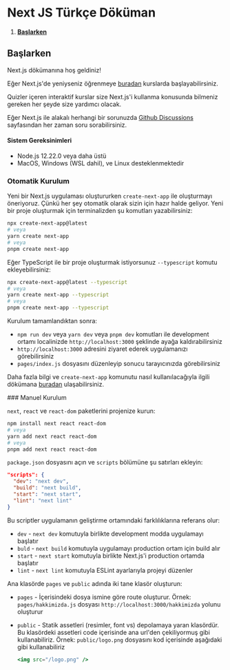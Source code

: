 # **Next JS Türkçe Döküman**

1. [**Başlarken**](#başlarken)

## Başlarken 

Next.js dökümanına hoş geldiniz!

Eğer Next.js'de yeniyseniz öğrenmeye [buradan](https://nextjs.org/learn/basics/create-nextjs-app) kurslarda başlayabilirsiniz.

Quizler içeren interaktif kurslar size Next.js'i kullanma konusunda bilmeniz gereken her şeyde size yardımcı olacak.

Eğer Next.js ile alakalı herhangi bir sorunuzda [Github Discussions](https://github.com/vercel/next.js/discussions) sayfasından her zaman soru sorabilirsiniz.

#### Sistem Gereksinimleri

- Node.js 12.22.0 veya daha üstü
- MacOS, Windows (WSL dahil), ve Linux desteklenmektedir

### Otomatik Kurulum

Yeni bir Next.js uygulaması oluştururken `create-next-app` ile oluşturmayı öneriyoruz. Çünkü her şey otomatik olarak sizin için hazır halde geliyor. Yeni bir proje oluşturmak için terminalizden şu komutları yazabilirsiniz:

```bash
npx create-next-app@latest
# veya
yarn create next-app
# veya
pnpm create next-app
```

Eğer TypeScript ile bir proje oluşturmak istiyorsunuz `--typescript` komutu ekleyebilirsiniz:

```bash
npx create-next-app@latest --typescript
# veya
yarn create next-app --typescript
# veya
pnpm create next-app --typescript
```

Kurulum tamamlandıktan sonra:

- `npm run dev` veya `yarn dev` veya `pnpm dev` komutları ile development ortamı localinizde `http://localhost:3000` şeklinde ayağa kaldırabilirsiniz
- `http://localhost:3000`  adresini ziyaret ederek uygulamanızı görebilirsiniz
- `pages/index.js` dosyasını düzenleyip sonucu tarayıcınızda görebilirsiniz

Daha fazla bilgi ve `create-next-app` komunutu nasıl kullanılacağıyla ilgili dökümana [buradan](https://nextjs.org/docs/api-reference/create-next-app) ulaşabilirsiniz.



### Manuel Kurulum

`next`, `react` ve `react-dom` paketlerini projenize kurun: 

```bash
npm install next react react-dom
# veya
yarn add next react react-dom
# veya
pnpm add next react react-dom
```

`package.json` dosyasını açın ve `scripts` bölümüne şu satırları ekleyin:

```json
"scripts": {
  "dev": "next dev",
  "build": "next build",
  "start": "next start",
  "lint": "next lint"
}
```

Bu scriptler uygulamanın geliştirme ortamındaki farklılıklarına referans olur:

- `dev` - `next dev` komutuyla birlikte development modda uygulamayı başlatır
- `buld` - `next build` komutuyla uygulamayı production ortam için build alır
- `start` - `next start` komutuyla birlikte Next.js'i production ortamda başlatır
- `lint` - `next lint` komutuyla ESLint ayarlarıyla projeyi düzenler

Ana klasörde `pages` ve `public` adında iki tane klasör oluşturun:

- `pages` - İçerisindeki dosya ismine göre route oluşturur. Örnek: `pages/hakkimizda.js` dosyası
  `http://localhost:3000/hakkimizda` yolunu oluşturur

- `public` - Statik assetleri (resimler, font vs) depolamaya yaran klasördür. Bu klasördeki assetleri code içerisinde
  ana url'den çekiliyormuş gibi kullanabiliriz. Örnek: `public/logo.png` dosyasını kod içerisinde aşağıdaki gibi kullanabiliriz

  ```jsx
  <img src="/logo.png" />
  ```



